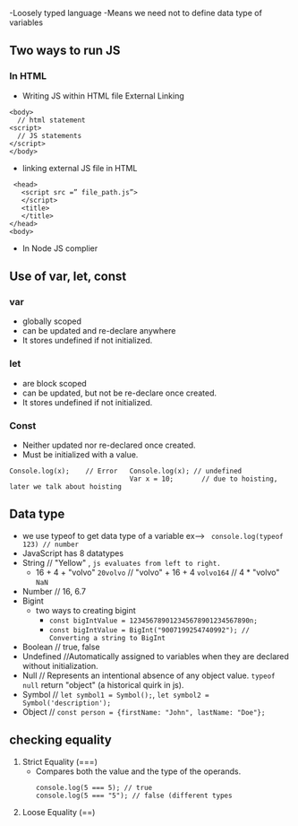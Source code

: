   -Loosely typed language
  -Means we need not to define data type of variables
## Two ways to run JS
### In HTML
  - Writing JS within HTML file	External Linking
        
```
<body>
  // html statement
<script>
  // JS statements
</script>
</body>
```
- linking external JS file in HTML 
```	
 <head>
   <script src =” file_path.js”>
   </script>
   <title>
   </title>
</head>
<body>
```

-	In Node JS complier
## Use of var, let, const
###	var
  -	globally scoped
  -	can be updated and re-declare anywhere
  -	It stores undefined if not initialized.
###	let
  -	are block scoped
  -	can be updated, but not be re-declare once created.
  -	It stores undefined if not initialized.
###	Const
  -	Neither updated nor re-declared once created.
  -	Must be initialized with a value.
```
Console.log(x);    // Error   Console.log(x); // undefined
                              Var x = 10;	    // due to hoisting, later we talk about hoisting	
```
## Data type
  - we use typeof to get data type of a variable ex--> ` console.log(typeof 123) // number`
  - JavaScript has 8 datatypes
  - String       // "Yellow" , `js evaluates from left to right.`
    - 16 + 4 + "volvo" `20volvo` // "volvo" + 16 + 4 `volvo164` // 4 * "volvo" `NaN`
  - Number       // 16, 6.7
  - Bigint
      - two ways to creating bigint
          -  `const bigIntValue = 123456789012345678901234567890n;`
          -  `const bigIntValue = BigInt("9007199254740992"); // Converting a string to BigInt
`
  - Boolean      // true, false
  - Undefined    //Automatically assigned to variables when they are declared without initialization.
  - Null         // Represents an intentional absence of any object value. `typeof null` return "object" (a historical quirk in js).
  - Symbol       // `let symbol1 = Symbol();`, `let symbol2 = Symbol('description');`
  - Object       // `const person = {firstName: "John", lastName: "Doe"};`

## checking equality
  1. Strict Equality (===)
       - Compares both the value and the type of the operands.
         ```
         console.log(5 === 5); // true
         console.log(5 === "5"); // false (different types
         ```
  3. Loose Equality (==)






















































